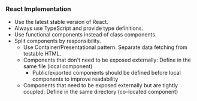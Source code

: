 ### React Implementation

- Use the latest stable version of React.
- Always use TypeScript and provide type definitions.
- Use functional components instead of class components.
- Split components by responsibility.
  - Use Container/Presentational pattern. Separate data fetching from testable HTML.
  - Components that don't need to be exposed externally: Define in the same file (local component)
    - Public/exported components should be defined before local components to improve readability
  - Components that need to be exposed externally but are tightly coupled: Define in the same directory (co-located component)
